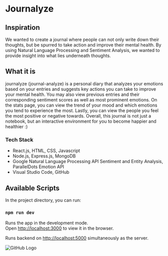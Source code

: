 # Journalyze

## Inspiration 
We wanted to create a journal where people can not only write down their thoughts, but be spurred to take action and improve their mental health. By using Natural Language Processing and Sentiment Analysis, we wanted to provide insight into what lies underneath thoughts. 

## What it is
journalyze (journal-analyze) is a personal diary that analyzes your emotions based on your entries and suggests key actions you can take to improve your mental health. You may also view previous entries and their corresponding sentiment scores as well as most prominent emotions. On the stats page, you can view the trend of your mood and which emotions you tend to experience the most. Lastly, you can view the people you feel the most positive or negative towards. Overall, this journal is not just a notebook, but an interactive environment for you to become happier and healthier :)

### Tech Stack
- React.js, HTML, CSS, Javascript
- Node.js, Express.js, MongoDB
- Google Natural Language Processing API Sentiment and Entity Analysis, ParallelDots Emotion API
- Visual Studio Code, GitHub

## Available Scripts

In the project directory, you can run:

### `npm run dev`

Runs the app in the development mode.<br />
Open [http://localhost:3000](http://localhost:3000) to view it in the browser.

Runs backend on [http://localhost:5000](http://localhost:5000) simultaneously as the server.

![GitHub Logo](https://drive.google.com/file/d/1Plq8PnKvUV6k9dadcK8p2c9gQk3EXjPG/view?usp=sharing)
